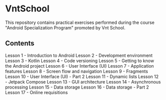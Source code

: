 # VntSchool
This repository contains practical exercises performed during the course "Android Specialization Program" promoted by Vnt School.

## Contents
Lesson 1 - Introduction to Android
Lesson 2 - Development environment
Lesson 3 - Kotlin
Lesson 4 - Code versioning
Lesson 5 - Getting to know the Android project
Lesson 6 - User Interface (UI)
Lesson 7 - Application features
Lesson 8 - Screen flow and navigation
Lesson 9 - Fragments
Lesson 10 - User Interface (UI) - Part 2
Lesson 11 - Dynamic lists
Lesson 12 - Jetpack Compose
Lesson 13 - GUI architecture
Lesson 14 - Asynchronous processing
Lesson 15 - Data storage
Lesson 16 - Data storage - Part 2
Lesson 17 - Online requisitions
